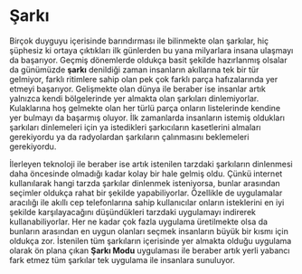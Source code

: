 # Şarkı

Birçok duyguyu içerisinde barındırması ile bilinmekte olan şarkılar, hiç şüphesiz ki ortaya çıktıkları ilk günlerden bu yana milyarlara insana ulaşmayı da başarıyor. Geçmiş dönemlerde oldukça basit şekilde hazırlanmış olsalar da günümüzde **şarkı** denildiği zaman insanların akıllarına tek bir tür gelmiyor, farklı ritimlere sahip olan pek çok farklı parça hafızalarında yer etmeyi başarıyor. Gelişmekte olan dünya ile beraber ise insanlar artık yalnızca kendi bölgelerinde yer almakta olan şarkıları dinlemiyorlar. Kulaklarına hoş gelmekte olan her türlü parça onların listelerinde kendine yer bulmayı da başarmış oluyor. İlk zamanlarda insanların istemiş oldukları şarkıları dinlemeleri için ya istedikleri şarkıcıların kasetlerini almaları gerekiyordu ya da radyolardan şarkıların çalınmasını beklemeleri gerekiyordu.

İlerleyen teknoloji ile beraber ise artık istenilen tarzdaki şarkıların dinlenmesi daha öncesinde olmadığı kadar kolay bir hale gelmiş oldu. Çünkü internet kullanılarak hangi tarzda şarkılar dinlenmek isteniyorsa, bunlar arasından seçimler oldukça rahat bir şekilde yapabiliyorlar. Özellikle de uygulamalar aracılığı ile akıllı cep telefonlarına sahip kullanıcılar onların isteklerini en iyi şekilde karşılayacağını düşündükleri tarzdaki uygulamayı indirerek kullanabiliyorlar. Her ne kadar çok fazla uygulama üretilmekte olsa da bunların arasından en uygun olanları seçmek insanların büyük bir kısmı için oldukça zor. İstenilen tüm şarkıların içerisinde yer almakta olduğu uygulama olarak ön plana çıkan **Şarkı Modu** uygulaması ile beraber artık yerli yabancı fark etmez tüm şarkılar tek uygulama ile insanlara sunuluyor. 
